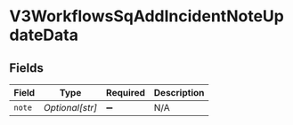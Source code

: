 # V3WorkflowsSqAddIncidentNoteUpdateData


## Fields

| Field              | Type               | Required           | Description        |
| ------------------ | ------------------ | ------------------ | ------------------ |
| `note`             | *Optional[str]*    | :heavy_minus_sign: | N/A                |
